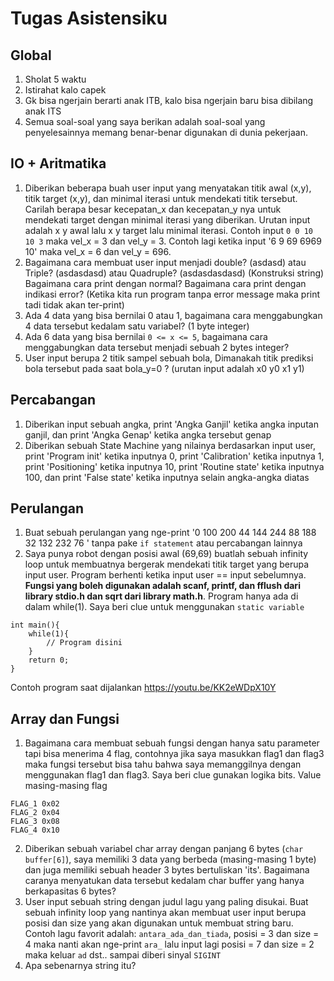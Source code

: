 # Tugas Asistensiku

## Global

1. Sholat 5 waktu
2. Istirahat kalo capek
3. Gk bisa ngerjain berarti anak ITB, kalo bisa ngerjain baru bisa dibilang anak ITS
4. Semua soal-soal yang saya berikan adalah soal-soal yang penyelesainnya memang benar-benar digunakan di dunia pekerjaan.

## IO + Aritmatika

1. Diberikan beberapa buah user input yang menyatakan titik awal (x,y), titik target (x,y), dan minimal iterasi untuk mendekati titik tersebut. Carilah berapa besar kecepatan_x dan kecepatan_y nya untuk mendekati target dengan minimal iterasi yang diberikan. Urutan input adalah x y awal lalu x y target lalu minimal iterasi. Contoh input `0 0 10 10 3` maka vel_x = 3 dan vel_y = 3. Contoh lagi ketika input '6 9 69 6969 10' maka vel_x = 6 dan vel_y = 696.
2. Bagaimana cara membuat user input menjadi double? (asdasd) atau Triple? (asdasdasd) atau Quadruple? (asdasdasdasd) (Konstruksi string) Bagaimana cara print dengan normal? Bagaimana cara print dengan indikasi error? (Ketika kita run program tanpa error message maka print tadi tidak akan ter-print)
3. Ada 4 data yang bisa bernilai 0 atau 1, bagaimana cara menggabungkan 4 data tersebut kedalam satu variabel? (1 byte integer)
4. Ada 6 data yang bisa bernilai `0 <= x <= 5`, bagaimana cara menggabungkan data tersebut menjadi sebuah 2 bytes integer?
5. User input berupa 2 titik sampel sebuah bola, Dimanakah titik prediksi bola tersebut pada saat bola_y=0 ? (urutan input adalah x0 y0 x1 y1)

## Percabangan

1. Diberikan input sebuah angka, print 'Angka Ganjil' ketika angka inputan ganjil, dan print 'Angka Genap' ketika angka tersebut genap
2. Diberikan sebuah State Machine yang nilainya berdasarkan input user, print 'Program init' ketika inputnya 0, print 'Calibration' ketika inputnya 1, print 'Positioning' ketika inputnya 10, print 'Routine state' ketika inputnya 100, dan print 'False state' ketika inputnya selain angka-angka diatas

## Perulangan

1. Buat sebuah perulangan yang nge-print '0 100 200 44 144 244 88 188 32 132 232 76 ' tanpa pake `if statement` atau percabangan lainnya
2. Saya punya robot dengan posisi awal (69,69) buatlah sebuah infinity loop untuk membuatnya bergerak mendekati titik target yang berupa input user. Program berhenti ketika input user == input sebelumnya. **Fungsi yang boleh digunakan adalah scanf, printf, dan fflush dari library stdio.h dan sqrt dari library math.h**. Program hanya ada di dalam while(1). Saya beri clue untuk menggunakan `static variable`

```
int main(){
    while(1){
        // Program disini
    }
    return 0;
}
```

Contoh program saat dijalankan https://youtu.be/KK2eWDpX10Y

## Array dan Fungsi

1. Bagaimana cara membuat sebuah fungsi dengan hanya satu parameter tapi bisa menerima 4 flag, contohnya jika saya masukkan flag1 dan flag3 maka fungsi tersebut bisa tahu bahwa saya memanggilnya dengan menggunakan flag1 dan flag3. Saya beri clue gunakan logika bits. Value masing-masing flag

```
FLAG_1 0x02
FLAG_2 0x04
FLAG_3 0x08
FLAG_4 0x10
```

2. Diberikan sebuah variabel char array dengan panjang 6 bytes (`char buffer[6]`), saya memiliki 3 data yang berbeda (masing-masing 1 byte) dan juga memiliki sebuah header 3 bytes bertuliskan 'its'. Bagaimana caranya menyatukan data tersebut kedalam char buffer yang hanya berkapasitas 6 bytes?
3. User input sebuah string dengan judul lagu yang paling disukai. Buat sebuah infinity loop yang nantinya akan membuat user input berupa posisi dan size yang akan digunakan untuk membuat string baru. Contoh lagu favorit adalah: `antara_ada_dan_tiada`, posisi = 3 dan size = 4 maka nanti akan nge-print `ara_` lalu input lagi posisi = 7 dan size = 2 maka keluar `ad` dst.. sampai diberi sinyal `SIGINT`
4. Apa sebenarnya string itu?
